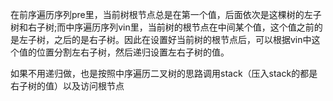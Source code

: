 在前序遍历序列pre里，当前树根节点总是在第一个值，后面依次是这棵树的左子树和右子树;而中序遍历序列vin里，当前树的根节点在中间某个值，这个值之前的是左子树，之后的是右子树。因此在设置好当前树的根节点后，可以根据vin中这个值的位置分割左右子树，然后递归设置左右子树的值。

如果不用递归做，也是按照中序遍历二叉树的思路调用stack（压入stack的都是右子树的值）以及访问根节点
